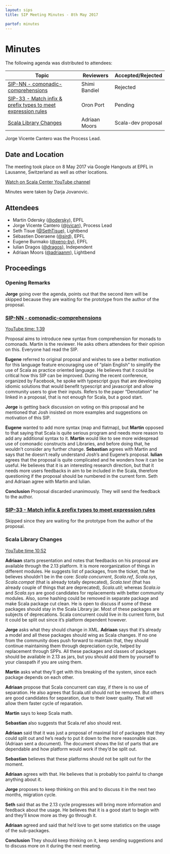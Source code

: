 ```yaml
---
layout: sips
title: SIP Meeting Minutes - 8th May 2017

partof: minutes
---
```


# Minutes

The following agenda was distributed to attendees:

|Topic|Reviewers| Accepted/Rejected |
| --- | --- | --- |
| [SIP-NN - comonadic-comprehensions](http://docs.scala-lang.org/sips/comonadic-comprehensions.html) | Shimi Bandiel | Rejected |
| [SIP-33 - Match infix & prefix types to meet expression rules](http://docs.scala-lang.org/sips/make-types-behave-like-expressions.html)| Oron Port | Pending |
|[Scala Library Changes](scala/scala-dev#323)|Adriaan Moors| Scala-dev proposal |

Jorge Vicente Cantero was the Process Lead.


## Date and Location
The meeting took place on 8 May 2017 via Google Hangouts at EPFL in Lausanne, Switzerland as well as other locations.

[Watch on Scala Center YouTube channel](https://youtu.be/6rKa4OV7GfM)

Minutes were taken by Darja Jovanovic.

## Attendees

* Martin Odersky ([@odersky](https://github.com/odersky)), EPFL
* Jorge Vicente Cantero ([@jvican](https://github.com/jvican)), Process Lead
* Seth Tisue ([@SethTisue](https://github.com/SethTisue)), Lightbend
* Sébastien Doeraene ([@sjrd](https://github.com/sjrd)), EPFL
* Eugene Burmako ([@xeno-by](https://github.com/xeno-by)), EPFL
* Iulian Dragos ([@dragos](https://github.com/dragos)), Independent
* Adriaan Moors ([@adriaanm](https://github.com/adriaanm)), Lightbend


## Proceedings
### Opening Remarks

**Jorge** going over the agenda, points out that the second item will be skipped because they are waiting for the prototype from the author of the proposal.

### [SIP-NN - comonadic-comprehensions](http://docs.scala-lang.org/sips/comonadic-comprehensions.html)
[YouTube time: 1:39](https://youtu.be/6rKa4OV7GfM?t=99)

Proposal aims to introduce new syntax from comprehension for monads to comonads.
Martin is the reviewer. He asks others attendees for their opinion on this.  Everyone had read the SIP.

**Eugene** referred to original proposal and wishes to see a better motivation for this language feature encouraging use of “plain English” to simplify the use of Scala as practice oriented language. He believes that it could be critical how this SIP can be improved. During the recent conference, organized by Facebook, he spoke with typescript guys that are developing idiomic solutions that would benefit typescript and javascript and allow community users to give their inputs.
Refers to the paper “Denotation” he linked in a proposal, that is not enough for Scala, but a good start.

**Jorge** is getting back discussion on voting on this proposal and he mentioned that Josh insisted on more examples and suggestions on motivation of this SIP.

**Eugene** wanted to add more syntax (map and flatmap), but **Martin** opposed to that saying that Scala is quite serious program and needs more reason to add any additional syntax to it. **Martin** would like to see more widespread use of comonadic constructs and Libraries, and before doing that, he wouldn’t consider any further change. **Sebastian** agrees with Martin and says that he doesn’t really understand Josh’s and Eugene’s proposal. **Iulian** agrees that the proposal is quite complicated and he wonders how it can be useful. He believes that it is an interesting research direction, but that it needs more users feedbacks in aim to be included in the Scala, therefore questioning if the proposal should be numbered in the current form. Seth and Adriaan agree with Martin and Iulian.

**Conclusion** Proposal discarded unanimously. They will send the feedback to the author.

### [SIP-33 - Match infix & prefix types to meet expression rules](http://docs.scala-lang.org/sips/make-types-behave-like-expressions.html)

Skipped since they are waiting for the prototype from the author of the proposal.

### Scala Library Changes
 [YouTube time 10:52](https://youtu.be/6rKa4OV7GfM?t=652)

 **Adriaan** starts presentation and notes that feedbacks on his proposal are available through the 2.13 platform. It is more reorganization of things in different modules. He suggests list of packages, from the ticket, that he believes shouldn’t be in the core:
 *Scala concurrent*, *Scala.ref*, *Scala.sys*, *Scala.compat* (that is already totally deprecated), *Scala.text* (that has already couple of things that are deprecated), *Scala.util*; whereas *Scala.io* and *Scala.sys* are good candidates for replacements with better community modules.
 Also, some hashing could be removed in separate package and make Scala package cut clean. He is open to discuss if some of these packages should stay in the Scala Library jar. Most of these packages are subjects of deprecations.
 Scala concurrent could live in its current form, but it could be split out since it’s platform dependent however.

 **Jorge** asks what they should change in XML. **Adriaan** says that it’s already a model and all these packages should wing as Scala changes. If no one from the community does push forward to maintain that, they should continue maintaining them through depreciation cycle, helped by replacement through SPPs. All these packages and classes of packages should be available in 2.13 as jars, but you should add them by yourself to your classpath if you are using them.

 **Martin** asks what they’ll get with this breaking of the system, since each package depends on each other.

 **Adriaan** propose that Scala concurrent can stay, if there is no use of separation. He also agrees that Scala.util should not be removed. But others are good candidates for separation, due to their lower quality. That will allow them faster cycle of reparation.

 **Martin** says to keep Scala math.

 **Sebastian** also suggests that Scala.ref also should rest.

 **Adriaan** said that it was just a proposal of maximal list of packages that they could split out and he’s ready to put it down to the more reasonable size. (Adriaan sent a document). The document shows the list of parts that are dependable and how platform would work if they’d be split out.

 **Sebastian** believes that these platforms should not be split out for the moment.

 **Adriaan** agrees with that. He believes that is probably too painful to change anything about it.

 **Jorge** proposes to keep thinking on this and to discuss it in the next two months, migration cycle.  

 **Seth** said that as the 2.13 cycle progresses will bring more information and feedback about the usage. He believes that it is a good start to begin with and they’ll know more as they go through it.

 **Adriaan** agreed and said that he’d love to get some statistics on the usage of the sub-packages.

**Conclusion** They should keep thinking on it, keep sending suggestions and to discuss more on it during the next meeting.
